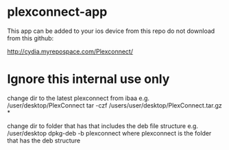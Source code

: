 plexconnect-app
===============

This app can be added to your ios device from this repo do not download from this github:

http://cydia.myrepospace.com/Plexconnect/

# Ignore this internal use only

change dir to the latest plexconnect from ibaa e.g. /user/desktop/PlexConnect
tar -czf /users/user/desktop/PlexConnect.tar.gz *

change dir to folder that has that includes the deb file structure e.g. /user/desktop
dpkg-deb -b plexconnect
where plexconnect is the folder that has the deb structure


